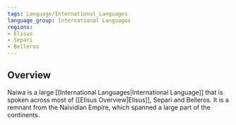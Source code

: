 ```yaml
---
tags: Language/International_Languages
language_group: International Languages
regions:
- Elisus
- Separi
- Belleros
---
```

## Overview
Naiwa is a large [[International Languages|International Language]] that is spoken across most of [[Elisus Overview|Elisus]], Separi and Belleros. It is a remnant from the Naividian Empire, which spanned a large part of the continents.